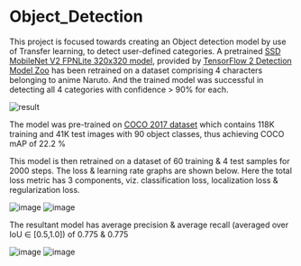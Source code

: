 # Object_Detection

This project is focused towards creating an Object detection model by use of Transfer learning, to detect user-defined categories. A pretrained [SSD MobileNet V2 FPNLite 320x320 model](<https://github.com/tensorflow/models/blob/master/research/object_detection/configs/tf2/ssd_mobilenet_v2_fpnlite_320x320_coco17_tpu-8.config>), provided by [TensorFlow 2 Detection Model Zoo](<https://github.com/tensorflow/models/blob/master/research/object_detection/g3doc/tf2_detection_zoo.md>) has been retrained on a dataset comprising 4 characters belonging to anime Naruto. 
And the trained model was successful in detecting all 4 categories with confidence > 90% for each.

![result](https://user-images.githubusercontent.com/98893548/161387474-ff1ff949-2ffc-4f63-9360-4d925f7c6057.jpg)

The model was pre-trained on [COCO 2017 dataset](<https://cocodataset.org/#home>) which contains 118K training and 41K test images with 90 object classes, thus achieving COCO mAP of 22.2 %

This model is then retrained on a dataset of 60 training & 4 test samples for 2000 steps. The loss & learning rate graphs are shown below. Here the total loss metric has 3 components, viz. classification loss, localization loss & regularization loss.

![image](https://user-images.githubusercontent.com/98893548/161675365-4d36ea05-745f-4b3b-965b-f1d057e367d1.png) ![image](https://user-images.githubusercontent.com/98893548/161675394-320afb44-f542-42ab-9c23-74da3ded6ee9.png)

The resultant model has average precision & average recall (averaged over IoU ∈ [0.5,1.0]) of 0.775 & 0.775

![image](https://user-images.githubusercontent.com/98893548/161675426-9505da7b-f59a-44ae-8600-d3ff3e520eb8.png) ![image](https://user-images.githubusercontent.com/98893548/161675449-1baa3a67-0556-405a-ae43-6ba2ed119f7f.png)
